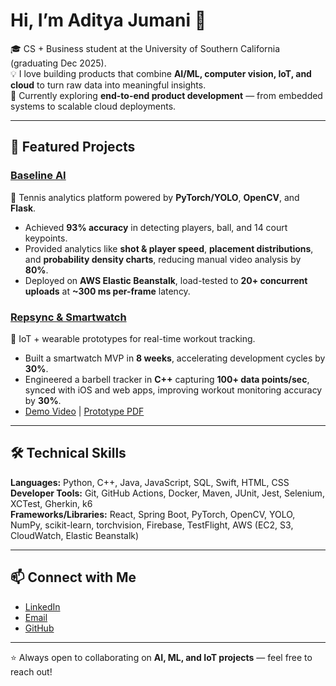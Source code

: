 # Hi, I’m Aditya Jumani 👋

🎓 CS + Business student at the University of Southern California (graduating Dec 2025).  
💡 I love building products that combine **AI/ML, computer vision, IoT, and cloud** to turn raw data into meaningful insights.  
📍 Currently exploring **end-to-end product development** — from embedded systems to scalable cloud deployments.

---

## 🚀 Featured Projects

### [Baseline AI](https://github.com/adi-252/BaseLineAI)
🏸 Tennis analytics platform powered by **PyTorch/YOLO**, **OpenCV**, and **Flask**.  
- Achieved **93% accuracy** in detecting players, ball, and 14 court keypoints.  
- Provided analytics like **shot & player speed**, **placement distributions**, and **probability density charts**, reducing manual video analysis by **80%**.  
- Deployed on **AWS Elastic Beanstalk**, load-tested to **20+ concurrent uploads** at **~300 ms per-frame** latency.  

### [Repsync & Smartwatch](https://youtube.com/shorts/ELF_0G5m1_M?feature=share)  
💪 IoT + wearable prototypes for real-time workout tracking.  
- Built a smartwatch MVP in **8 weeks**, accelerating development cycles by **30%**.  
- Engineered a barbell tracker in **C++** capturing **100+ data points/sec**, synced with iOS and web apps, improving workout monitoring accuracy by **30%**.  
- [Demo Video](https://youtube.com/shorts/ELF_0G5m1_M?feature=share) | [Prototype PDF](https://drive.google.com/file/d/1QU-X7guz2KztoPUY2Ql-w2-pFlk1Xo2g/view?usp=sharing)

---

## 🛠️ Technical Skills

**Languages:** Python, C++, Java, JavaScript, SQL, Swift, HTML, CSS  
**Developer Tools:** Git, GitHub Actions, Docker, Maven, JUnit, Jest, Selenium, XCTest, Gherkin, k6  
**Frameworks/Libraries:** React, Spring Boot, PyTorch, OpenCV, YOLO, NumPy, scikit-learn, torchvision, Firebase, TestFlight, AWS (EC2, S3, CloudWatch, Elastic Beanstalk)  

---

## 📫 Connect with Me

- [LinkedIn](https://linkedin.com/in/adityajumani)  
- [Email](mailto:ajumani@usc.edu)  
- [GitHub](https://github.com/adi-252)  

---

⭐️ Always open to collaborating on **AI, ML, and IoT projects** — feel free to reach out!
